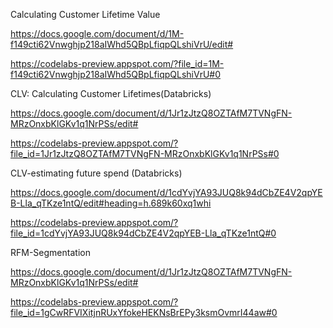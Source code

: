Calculating Customer Lifetime Value

https://docs.google.com/document/d/1M-f149cti62Vnwghjp218aIWhd5QBpLfiqpQLshiVrU/edit#

https://codelabs-preview.appspot.com/?file_id=1M-f149cti62Vnwghjp218aIWhd5QBpLfiqpQLshiVrU#0

CLV: Calculating Customer Lifetimes(Databricks)

https://docs.google.com/document/d/1Jr1zJtzQ8OZTAfM7TVNgFN-MRzOnxbKlGKv1q1NrPSs/edit#

https://codelabs-preview.appspot.com/?file_id=1Jr1zJtzQ8OZTAfM7TVNgFN-MRzOnxbKlGKv1q1NrPSs#0

CLV-estimating future spend (Databricks)

https://docs.google.com/document/d/1cdYvjYA93JUQ8k94dCbZE4V2qpYEB-Lla_qTKze1ntQ/edit#heading=h.689k60xq1whi

https://codelabs-preview.appspot.com/?file_id=1cdYvjYA93JUQ8k94dCbZE4V2qpYEB-Lla_qTKze1ntQ#0

RFM-Segmentation

https://docs.google.com/document/d/1Jr1zJtzQ8OZTAfM7TVNgFN-MRzOnxbKlGKv1q1NrPSs/edit#

https://codelabs-preview.appspot.com/?file_id=1gCwRFVIXitjnRUxYfokeHEKNsBrEPy3ksmOvmrI44aw#0
